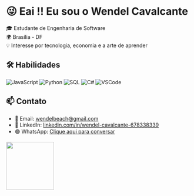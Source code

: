 # 😜 Eai !! Eu sou o Wendel Cavalcante

🎓 Estudante de Engenharia de Software  
🌍 Brasília - DF  
💡 Interesse por tecnologia, economia e a arte de aprender  

## 🛠️ Habilidades
![JavaScript](https://img.shields.io/badge/-JavaScript-black?style=flat&logo=javascript)
![Python](https://img.shields.io/badge/-Python-black?style=flat&logo=python)
![SQL](https://img.shields.io/badge/-SQL-black?style=flat&logo=mysql)
![C#](https://img.shields.io/badge/-CSharp-black?style=flat&logo=c-sharp)
![VSCode](https://img.shields.io/badge/-VSCode-black?style=flat&logo=visualstudiocode)

## 📫 Contato
- 📧 Email: [wendelbeach@gmail.com](mailto:wendelbeach@gmail.com)  
- 💼 LinkedIn: [linkedin.com/in/wendel-cavalcante-678338339](https://www.linkedin.com/in/wendel-cavalcante-678338339/)  
- 🟢 WhatsApp: [Clique aqui para conversar](https://wa.me/5561984324094)  
<img height="130em" src="https://pin.it/B6qwXnrnK"/>
